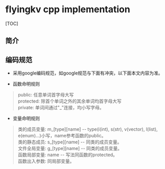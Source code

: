 # flyingkv cpp implementation

[TOC]

## 简介


## 编码规范
- 采用google编码规范，如google规范与下面有冲突，以下面本文内容为准。

- 函数命明规则
 > public: 任意单词首字母大写<br>
 > protected: 除首个单词之外的其余单词均首字母大写<br>
 > private: 单词间通过"_"连接，均小写字母。
 
- 变量命明规则
 > 类的成员变量: m_[type][name] -- type(i(int), s(str), v(vector), l(list), e(enum)...)小写，name参考函数的public。<br>
 > 类的静态成员: s_[type][name] -- 同类的成员变量。<br>
 > 文件全局变量: g_[type][name] -- 同类的成员变量。<br>
 > 函数局部变量: name -- 写法同函数的protected。<br>
 > 函数出入参数: 同局部变量。
